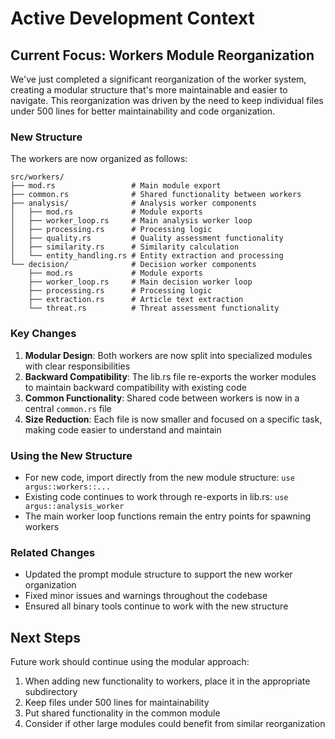 # Active Development Context

## Current Focus: Workers Module Reorganization

We've just completed a significant reorganization of the worker system, creating a modular structure that's more maintainable and easier to navigate. This reorganization was driven by the need to keep individual files under 500 lines for better maintainability and code organization.

### New Structure

The workers are now organized as follows:

```
src/workers/
├── mod.rs                 # Main module export
├── common.rs              # Shared functionality between workers
├── analysis/              # Analysis worker components
│   ├── mod.rs             # Module exports
│   ├── worker_loop.rs     # Main analysis worker loop
│   ├── processing.rs      # Processing logic
│   ├── quality.rs         # Quality assessment functionality
│   ├── similarity.rs      # Similarity calculation
│   └── entity_handling.rs # Entity extraction and processing
└── decision/              # Decision worker components
    ├── mod.rs             # Module exports
    ├── worker_loop.rs     # Main decision worker loop
    ├── processing.rs      # Processing logic
    ├── extraction.rs      # Article text extraction
    └── threat.rs          # Threat assessment functionality
```

### Key Changes

1. **Modular Design**: Both workers are now split into specialized modules with clear responsibilities
2. **Backward Compatibility**: The lib.rs file re-exports the worker modules to maintain backward compatibility with existing code
3. **Common Functionality**: Shared code between workers is now in a central `common.rs` file
4. **Size Reduction**: Each file is now smaller and focused on a specific task, making code easier to understand and maintain

### Using the New Structure

- For new code, import directly from the new module structure: `use argus::workers::...`
- Existing code continues to work through re-exports in lib.rs: `use argus::analysis_worker`
- The main worker loop functions remain the entry points for spawning workers

### Related Changes

- Updated the prompt module structure to support the new worker organization
- Fixed minor issues and warnings throughout the codebase
- Ensured all binary tools continue to work with the new structure

## Next Steps

Future work should continue using the modular approach:

1. When adding new functionality to workers, place it in the appropriate subdirectory
2. Keep files under 500 lines for maintainability
3. Put shared functionality in the common module
4. Consider if other large modules could benefit from similar reorganization

